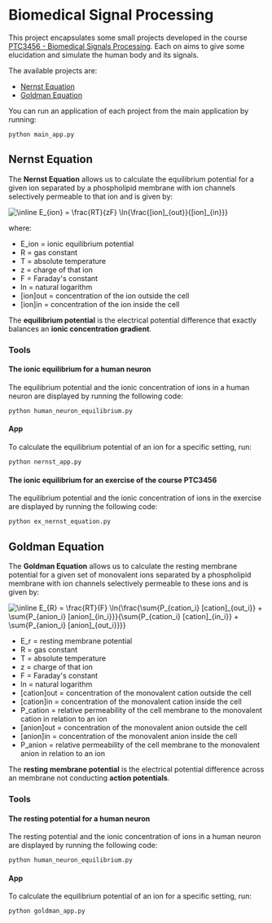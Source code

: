 # Biomedical Signal Processing

This project encapsulates some small projects developed in the course [PTC3456 - Biomedical Signals Processing](https://uspdigital.usp.br/jupiterweb/obterDisciplina?nomdis=&sgldis=PTC3456). Each on aims to give some elucidation and simulate the human body and its signals.

The available projects are:

- [Nernst Equation](https://github.com/gabrielriqu3ti/biomedical_signal_processing/wiki/Nernst-Equation)
- [Goldman Equation](https://github.com/gabrielriqu3ti/biomedical_signal_processing/wiki/Goldman-Equation)

You can run an application of each project from the main application by running:

```
python main_app.py
```


## Nernst Equation

The **Nernst Equation** allows us to calculate the equilibrium potential for a given ion separated by a phospholipid membrane with ion channels selectively permeable to that ion and is given by:

<img src="https://latex.codecogs.com/svg.image?\inline&space;E_{ion}&space;=&space;\frac{RT}{zF}&space;\ln{\frac{[ion]_{out}}{[ion]_{in}}}" title="\inline E_{ion} = \frac{RT}{zF} \ln{\frac{[ion]_{out}}{[ion]_{in}}}" />

where:

- E_ion     = ionic equilibrium potential
- R         = gas constant
- T         = absolute temperature
- z         = charge of that ion
- F         = Faraday's constant
- ln        = natural logarithm
- [ion]out  = concentration of the ion outside the cell
- [ion]in   = concentration of the ion inside the cell

The **equilibrium potential** is the electrical potential difference that exactly balances an **ionic concentration gradient**.

### Tools

#### The ionic equilibrium for a human neuron

The equilibrium potential and the ionic concentration of ions in a human neuron are displayed by running the following code:

```
python human_neuron_equilibrium.py
```

#### App

To calculate the equilibrium potential of an ion for a specific setting, run:

```
python nernst_app.py
```

#### The ionic equilibrium for an exercise of the course PTC3456

The equilibrium potential and the ionic concentration of ions in the exercise are displayed by running the following code:

```
python ex_nernst_equation.py
```

## Goldman Equation

The **Goldman Equation** allows us to calculate the resting membrane potential for a given set of monovalent ions separated by a phospholipid membrane with ion channels selectively permeable to these ions and is given by:

<img src="https://latex.codecogs.com/svg.image?\inline&space;E_{R}&space;=&space;\frac{RT}{F}&space;\ln{\frac{\sum{P_{cation_i}&space;[cation]_{out_i}}&space;&plus;&space;\sum{P_{anion_i}&space;[anion]_{in_i}}}{\sum{P_{cation_i}&space;[cation]_{in_i}}&space;&plus;&space;\sum{P_{anion_i}&space;[anion]_{out_i}}}}" title="\inline E_{R} = \frac{RT}{F} \ln{\frac{\sum{P_{cation_i} [cation]_{out_i}} + \sum{P_{anion_i} [anion]_{in_i}}}{\sum{P_{cation_i} [cation]_{in_i}} + \sum{P_{anion_i} [anion]_{out_i}}}}" />

- E_r          = resting membrane potential
- R            = gas constant
- T            = absolute temperature
- z            = charge of that ion
- F            = Faraday's constant
- ln           = natural logarithm
- [cation]out  = concentration of the monovalent cation outside the cell
- [cation]in   = concentration of the monovalent cation inside the cell
- P_cation     = relative permeability of the cell membrane to the monovalent cation in relation to an ion
- [anion]out   = concentration of the monovalent anion outside the cell
- [anion]in    = concentration of the monovalent anion inside the cell
- P_anion      = relative permeability of the cell membrane to the monovalent anion in relation to an ion

The **resting membrane potential** is the electrical potential difference across an membrane not conducting **action potentials**.

### Tools

#### The resting potential for a human neuron

The resting potential and the ionic concentration of ions in a human neuron are displayed by running the following code:

```
python human_neuron_equilibrium.py
```

#### App

To calculate the equilibrium potential of an ion for a specific setting, run:

```
python goldman_app.py
```
